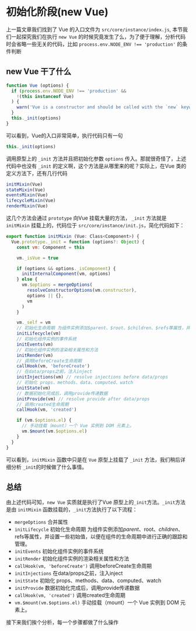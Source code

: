 # 初始化阶段(new Vue)

上一篇文章我们找到了 Vue 的入口文件为 `src/core/instance/index.js`, 本节我们一起探究我们在执行 `new Vue` 的时候究竟发生了么，为了便于理解，分析代码时会省略一些无关的代码，比如 `process.env.NODE_ENV !== 'production'` 的条件判断

## new Vue 干了什么

```js
function Vue (options) {
  if (process.env.NODE_ENV !== 'production' &&
    !(this instanceof Vue)
  ) {
    warn('Vue is a constructor and should be called with the `new` keyword')
  }
  this._init(options)
}
```

可以看到，Vue的入口非常简单，执行代码只有一句

```js
this._init(options)
```

调用原型上的 `_init` 方法并且把初始化参数 `options` 传入。那就很奇怪了，上述代码中也没有 `_init` 的定义啊，这个方法是从哪里来的呢？实际上，在Vue 类的定义方法下，还有几行代码

```js
initMixin(Vue)
stateMixin(Vue)
eventsMixin(Vue)
lifecycleMixin(Vue)
renderMixin(Vue)
```

这几个方法会通过 `prototype` 向Vue 挂载大量的方法， `_init` 方法就是 `initMixin` 挂载上的，代码位于 `src/core/instance/init.js`，简化代码如下：

```js
export function initMixin (Vue: Class<Component>) {
  Vue.prototype._init = function (options?: Object) {
    const vm: Component = this

    vm._isVue = true

    if (options && options._isComponent) {
      initInternalComponent(vm, options)
    } else {
      vm.$options = mergeOptions(
        resolveConstructorOptions(vm.constructor),
        options || {},
        vm
      )
    }

    vm._self = vm
    // 初始化生命周期 为组件实例添加$parent、$root、$children、$refs等属性，并设置一些初始值，以便在组件的生命周期中进行正确的跟踪和管理。
    initLifecycle(vm)
    // 初始化组件实例的事件系统
    initEvents(vm)
    // 初始化组件实例的渲染相关属性和方法
    initRender(vm)
    // 调用beforeCreate生命周期
    callHook(vm, 'beforeCreate')
    // 在data/props之前，注入inject
    initInjections(vm) // resolve injections before data/props
    // 初始化 props、methods、data、computed、watch
    initState(vm)
    // 数据初始化完成后，调用provide传递数据
    initProvide(vm) // resolve provide after data/props
    // 调用created生命周期
    callHook(vm, 'created')

    if (vm.$options.el) {
      // 手动挂载（mount）一个 Vue 实例到 DOM 元素上。
      vm.$mount(vm.$options.el)
    }
  }
}
```

可以看到，`initMixin` 函数中只是在 `Vue` 原型上挂载了 `_init` 方法，我们稍后详细分析 `_init`的时候做了什么事情。

## 总结

由上述代码可知，`new Vue` 实质就是执行了Vue 原型上的`_init`方法。`_init`方法是由 `initMixin` 函数挂载的，`_init`方法执行了以下流程：

- `mergeOptions` 合并属性
- `initLifecycle` 初始化生命周期 为组件实例添加$parent、$root、$children、$refs等属性，并设置一些初始值，以便在组件的生命周期中进行正确的跟踪和管理。
- `initEvents` 初始化组件实例的事件系统
- `initRender` 初始化组件实例的渲染相关属性和方法
- `callHook(vm, 'beforeCreate')` 调用beforeCreate生命周期
- `initInjections` 在data/props之前，注入inject
- `initState` 初始化 props、methods、data、computed、watch
- `initProvide` 数据初始化完成后，调用provide传递数据
- `callHook(vm, 'created')` 调用created生命周期
- `vm.$mount(vm.$options.el)` 手动挂载（mount）一个 Vue 实例到 DOM 元素上。

接下来我们挨个分析，每一个步骤都做了什么操作
